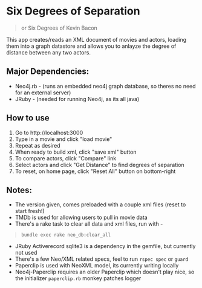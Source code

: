# Six Degrees of Separation
> or Six Degrees of Kevin Bacon

This app creates/reads an XML document of movies and actors, loading them into a graph datastore and allows you to anlayze the degree of distance between any two actors.

## Major Dependencies:

* Neo4j.rb - (runs an embedded neo4j graph database, so theres no need for an external server)
* JRuby - (needed for running Neo4j, as its all java)

## How to use

1. Go to http://localhost:3000
2. Type in a movie and click "load movie"
3. Repeat as desired
4. When ready to build xml, click "save xml" button
5. To compare actors, click "Compare" link
6. Select actors and click "Get Distance" to find degrees of separation
7. To reset, on home page, click "Reset All" button on bottom-right

## Notes:

* The version given, comes preloaded with a couple xml files (reset to start fresh!)
* TMDb is used for allowing users to pull in movie data
* There's a rake task to clear all data and xml files, run with -
> `bundle exec rake neo_db:clear_all`
* JRuby Activerecord sqlite3 is a dependency in the gemfile, but currently not used
* There's a few Neo/XML related specs, feel to run `rspec spec` or `guard`
* Paperclip is used with NeoXML model, its currently writing locally
* Neo4j-Paperclip requires an older Paperclip which doesn't play nice, so the initializer `paperclip.rb` monkey patches logger
